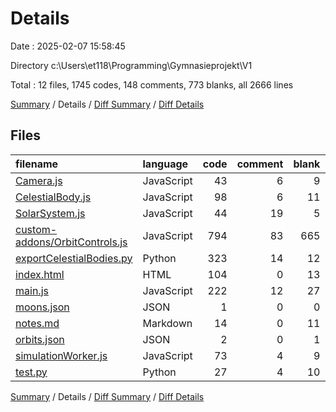 # Details

Date : 2025-02-07 15:58:45

Directory c:\\Users\\et118\\Programming\\Gymnasieprojekt\\V1

Total : 12 files,  1745 codes, 148 comments, 773 blanks, all 2666 lines

[Summary](results.md) / Details / [Diff Summary](diff.md) / [Diff Details](diff-details.md)

## Files
| filename | language | code | comment | blank | total |
| :--- | :--- | ---: | ---: | ---: | ---: |
| [Camera.js](/Camera.js) | JavaScript | 43 | 6 | 9 | 58 |
| [CelestialBody.js](/CelestialBody.js) | JavaScript | 98 | 6 | 11 | 115 |
| [SolarSystem.js](/SolarSystem.js) | JavaScript | 44 | 19 | 5 | 68 |
| [custom-addons/OrbitControls.js](/custom-addons/OrbitControls.js) | JavaScript | 794 | 83 | 665 | 1,542 |
| [exportCelestialBodies.py](/exportCelestialBodies.py) | Python | 323 | 14 | 12 | 349 |
| [index.html](/index.html) | HTML | 104 | 0 | 13 | 117 |
| [main.js](/main.js) | JavaScript | 222 | 12 | 27 | 261 |
| [moons.json](/moons.json) | JSON | 1 | 0 | 0 | 1 |
| [notes.md](/notes.md) | Markdown | 14 | 0 | 11 | 25 |
| [orbits.json](/orbits.json) | JSON | 2 | 0 | 1 | 3 |
| [simulationWorker.js](/simulationWorker.js) | JavaScript | 73 | 4 | 9 | 86 |
| [test.py](/test.py) | Python | 27 | 4 | 10 | 41 |

[Summary](results.md) / Details / [Diff Summary](diff.md) / [Diff Details](diff-details.md)